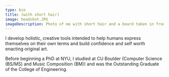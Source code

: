 ```yaml
---
type: bio
title: (with short hair)
image: headshot.JPG
imageDescription: Photo of me with short hair and a beard taken in front of a brick wall.
---
```

I develop holistic, creative tools intended to help humans express themselves on their own terms and build confidence and self worth enacting original art.

Before beginning a PhD at NYU, I studied at CU Boulder (Computer Science (BS/MS) and Music Composition (BM)) and was the Outstanding Graduate of the College of Engineering.
